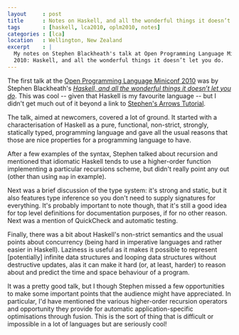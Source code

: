 ```yaml
---
layout     : post
title      : Notes on Haskell, and all the wonderful things it doesn’t let you do
tags       : [haskell, lca2010, oplm2010, notes]
categories : [lca]
location   : Wellington, New Zealand
excerpt    : |
  My notes on Stephen Blackheath's talk at Open Programming Language Miniconf
  2010: Haskell, and all the wonderful things it doesn’t let you do.
---
```


The first talk at the [Open Programming Language Miniconf 2010][oplm2010] was
by Stephen Blackheath's *[Haskell, and all the wonderful things it doesn’t let
you do][talk]*. This was cool -- given that Haskell is my favourite language
-- but I didn't get much out of it beyond a link to [Stephen's Arrows
Tutorial][arr].

[oplm2010]: http://blogs.tucs.org.au/oplm/
[talk]: http://blogs.tucs.org.au/oplm/programme/#haskell
[arr]: http://en.wikibooks.org/wiki/Haskell/StephensArrowTutorial

The talk, aimed at newcomers, covered a lot of ground. It started with a
characterisation of Haskell as a pure, functional, non-strict, strongly,
statically typed, programming language and gave all the usual reasons that
those are nice properties for a programming language to have.

After a few examples of the syntax, Stephen talked about recursion and
mentioned that idiomatic Haskell tends to use a higher-order function
implementing a particular recursions scheme, but didn't really point any out
(other than using `map` in example). 

Next was a brief discussion of the type system: it's strong and static, but it
also features type inference so you don't need to supply signatures for
everything. It's probably important to note though, that it's still a good
idea for top level definitions for documentation purposes, if for no other
reason. Next was a mention of QuickCheck and automatic testing.

Finally, there was a bit about Haskell's non-strict semantics and the usual
points about concurrency (being hard in imperative languages and rather easier
in Haskell). Laziness is useful as it makes it possible to represent
[potentially] infinite data structures and looping data structures without
destructive updates, alas it can make it hard (or, at least, harder) to reason
about and predict the time and space behaviour of a program.

It was a pretty good talk, but I though Stephen missed a few opportunities to
make some important points that the audience might have appreciated. In
particular, I'd have mentioned the various higher-order recursion operators
and opportunity they provide for automatic application-specific optimisations
through fusion. This is the sort of thing that is difficult or impossible in a
lot of languages but are seriously cool!
